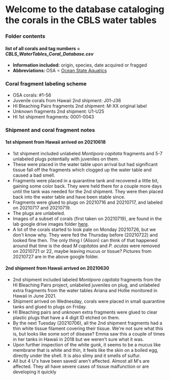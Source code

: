 
# Welcome to the database cataloging the corals in the CBLS water tables


### Folder contents

#### list of all corals and tag numbers = *CBLS_WaterTables_Coral_Database.csv*
- **Information included:** origin, species, date acquired or fragged
- **Abbreviations:** OSA = [Ocean State Aquatics](https://osa-services.com/osa-aquaculture-center/)

### Coral fragment labeling scheme

- OSA corals: #1-56  
- Juvenile corals from Hawaii 2nd shipment: J01-J36  
- HI Bleaching Pairs fragments 2nd shipment: M-XX original label  
- Unknown fragments 2nd shipment: U1-U25  
- HI 1st shipment fragments: 0001-0043


### Shipment and coral fragment notes

#### 1st shipment from Hawaii arrived on 20210618

- 1st shipment included unlabeled *Montipora capitata* fragments and 5-7 unlabeled plugs potentially with juveniles on them.  
- These were placed in the water table upon arrival but had significant tissue fall off the fragments which clogged up the water table and caused a bad smell.  
- Fragments were placed in a quarantine tank and recovered a little bit, gaining some color back. They were held there for a couple more days until the tank was needed for the 2nd shipment. They were then placed back into the water table and have been stable since.  
- Fragments were glued to plugs on 20210716 and 20210717, and labeled on 20210717 and 20210719.  
- The plugs are unlabeled.  
- Images of a subset of corals (first taken on 20210719), are found in the lab google drive images folder [here](https://drive.google.com/drive/u/0/folders/1g1UQAQpicxsuLb_QoF_4cuvAucUm6p_r).
- A lot of the corals started to look pale on Monday 20210726, but we don't know why. They were fed the Thursday before (20210722) and looked fine then. The only thing I (Alison) can think of that happened around that time is the dead *M capitatas* and *P. acutas* were removed on 20210721 or 22, maybe leaving mucus or tissue? Pictures from 20210727 are in the above google folder.

#### 2nd shipment from Hawaii arrived on 20210630

- 2nd shipment included labeled *Montipora capitata* fragments from the HI Bleaching Pairs project, unlabeled juveniles on plug, and unlabeled extra fragments from the water tables Ariana and Hollie monitored in Hawaii in June 2021.  
- Shipment arrived on Wednesday, corals were placed in small quarantine tanks and glued to plugs on Friday.  
- HI Bleaching pairs and unknown extra fragments were glued to clear plastic plugs that have a 4 digit ID etched on them.  
- By the next Tuesday (20210706), all the 2nd shipment fragments had a thin white tissue filament covering their tissue. We're not sure what this is, but looks like some sort of disease? Emma saw this a couple of times in her tanks in Hawaii in 2018 but we weren't sure what it was.  
- Upon further inspection of the white gunk, it seems to be a mucus like membrane that is white and thin, it feels like the skin on a boiled egg, directly under the shell. It is also slimy and it smells of sulfur.  
- All but 4 U's have been saved/ aren't affected. Almost all M's are affected. They all have severe cases of tissue malfunction or are developing it quickly
